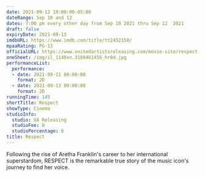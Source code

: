 ```yaml
---
date: 2021-09-12 19:00:00-05:00
dateRange: Sep 10 and 12
dates: 7:00 pm every other day from Sep 10 2021 thru Sep 12  2021
draft: false
expiryDate: 2021-09-13
imdbURL: https://www.imdb.com/title/tt2452150/
mpaaRating: PG-13
officialURL: https://www.unitedartistsreleasing.com/movie-site/respect-2
oneSheet: /img/il_1140xn.3188461456_hr8d.jpg
performanceList:
  performance:
  - date: 2021-09-11 00:00:00
    format: 2D
  - date: 2021-09-13 00:00:00
    format: 2D
runningTime: 145
shortTitle: Respect
showType: Cinema
studioInfo:
  studio: UA Releasing
  studioFee: 0
  studioPercentage: 0
title: Respect
---
```


Following the rise of Aretha Franklin's career to her international superstardom, RESPECT is the remarkable true story of the music icon's journey to find her voice.